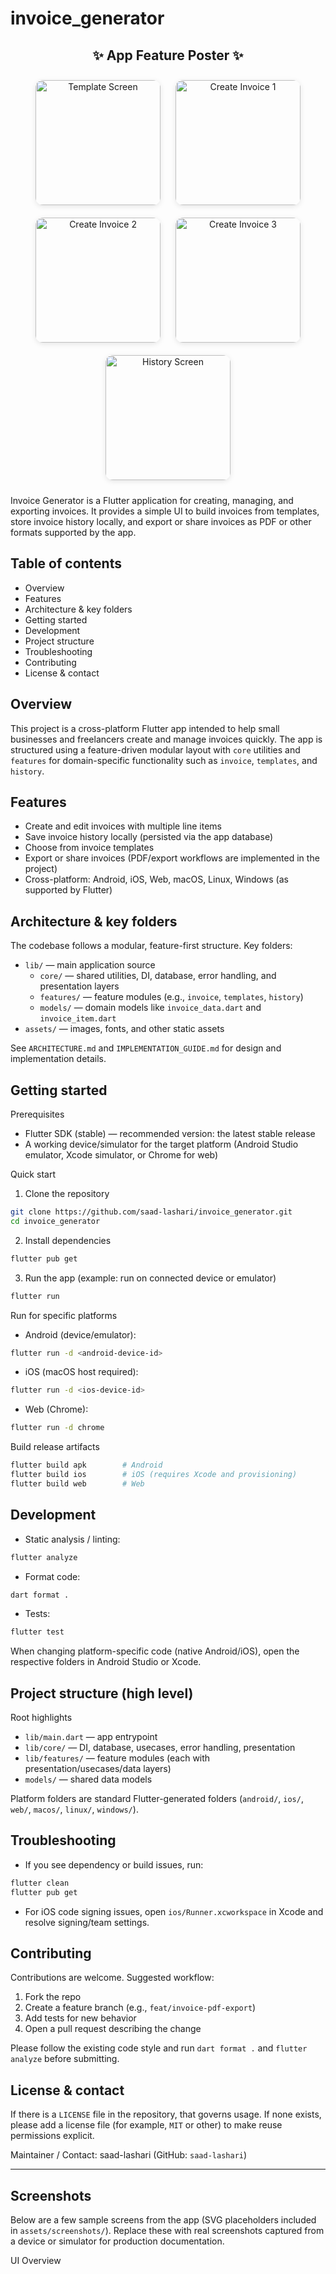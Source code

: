 # invoice_generator

<h2 align="center">✨ App Feature Poster ✨</h2>

<p align="center">
  <img src="assets/screenshots/template.png" alt="Template Screen" width="200" style="margin: 10px; border-radius: 12px; box-shadow: 0 2px 8px rgba(0,0,0,0.1);"/>
  <img src="assets/screenshots/create1.png" alt="Create Invoice 1" width="200" style="margin: 10px; border-radius: 12px; box-shadow: 0 2px 8px rgba(0,0,0,0.1);"/>
  <img src="assets/screenshots/create2.png" alt="Create Invoice 2" width="200" style="margin: 10px; border-radius: 12px; box-shadow: 0 2px 8px rgba(0,0,0,0.1);"/>
  <img src="assets/screenshots/create3.png" alt="Create Invoice 3" width="200" style="margin: 10px; border-radius: 12px; box-shadow: 0 2px 8px rgba(0,0,0,0.1);"/>
  <img src="assets/screenshots/home.png" alt="History Screen" width="200" style="margin: 10px; border-radius: 12px; box-shadow: 0 2px 8px rgba(0,0,0,0.1);"/>
</p>

Invoice Generator is a Flutter application for creating, managing, and exporting invoices. It provides a simple UI to build invoices from templates, store invoice history locally, and export or share invoices as PDF or other formats supported by the app.

## Table of contents

- Overview
- Features
- Architecture & key folders
- Getting started
- Development
- Project structure
- Troubleshooting
- Contributing
- License & contact

## Overview

This project is a cross-platform Flutter app intended to help small businesses and freelancers create and manage invoices quickly. The app is structured using a feature-driven modular layout with `core` utilities and `features` for domain-specific functionality such as `invoice`, `templates`, and `history`.

## Features

- Create and edit invoices with multiple line items
- Save invoice history locally (persisted via the app database)
- Choose from invoice templates
- Export or share invoices (PDF/export workflows are implemented in the project)
- Cross-platform: Android, iOS, Web, macOS, Linux, Windows (as supported by Flutter)

## Architecture & key folders

The codebase follows a modular, feature-first structure. Key folders:

- `lib/` — main application source
	- `core/` — shared utilities, DI, database, error handling, and presentation layers
	- `features/` — feature modules (e.g., `invoice`, `templates`, `history`)
	- `models/` — domain models like `invoice_data.dart` and `invoice_item.dart`
- `assets/` — images, fonts, and other static assets

See `ARCHITECTURE.md` and `IMPLEMENTATION_GUIDE.md` for design and implementation details.

## Getting started

Prerequisites

- Flutter SDK (stable) — recommended version: the latest stable release
- A working device/simulator for the target platform (Android Studio emulator, Xcode simulator, or Chrome for web)

Quick start

1. Clone the repository

```bash
git clone https://github.com/saad-lashari/invoice_generator.git
cd invoice_generator
```

2. Install dependencies

```bash
flutter pub get
```

3. Run the app (example: run on connected device or emulator)

```bash
flutter run
```

Run for specific platforms

- Android (device/emulator):

```bash
flutter run -d <android-device-id>
```

- iOS (macOS host required):

```bash
flutter run -d <ios-device-id>
```

- Web (Chrome):

```bash
flutter run -d chrome
```

Build release artifacts

```bash
flutter build apk        # Android
flutter build ios        # iOS (requires Xcode and provisioning)
flutter build web        # Web
```

## Development

- Static analysis / linting:

```bash
flutter analyze
```

- Format code:

```bash
dart format .
```

- Tests:

```bash
flutter test
```

When changing platform-specific code (native Android/iOS), open the respective folders in Android Studio or Xcode.

## Project structure (high level)

Root highlights

- `lib/main.dart` — app entrypoint
- `lib/core/` — DI, database, usecases, error handling, presentation
- `lib/features/` — feature modules (each with presentation/usecases/data layers)
- `models/` — shared data models

Platform folders are standard Flutter-generated folders (`android/`, `ios/`, `web/`, `macos/`, `linux/`, `windows/`).

## Troubleshooting

- If you see dependency or build issues, run:

```bash
flutter clean
flutter pub get
```

- For iOS code signing issues, open `ios/Runner.xcworkspace` in Xcode and resolve signing/team settings.

## Contributing

Contributions are welcome. Suggested workflow:

1. Fork the repo
2. Create a feature branch (e.g., `feat/invoice-pdf-export`)
3. Add tests for new behavior
4. Open a pull request describing the change

Please follow the existing code style and run `dart format .` and `flutter analyze` before submitting.

## License & contact

If there is a `LICENSE` file in the repository, that governs usage. If none exists, please add a license file (for example, `MIT` or other) to make reuse permissions explicit.

Maintainer / Contact: saad-lashari (GitHub: `saad-lashari`)

---

## Screenshots

Below are a few sample screens from the app (SVG placeholders included in `assets/screenshots/`). Replace these with real screenshots captured from a device or simulator for production documentation.

UI Overview

